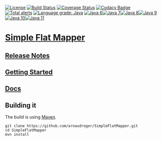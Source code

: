 [![License](https://img.shields.io/github/license/arnaudroger/simpleFlatMapper.svg)](https://raw.githubusercontent.com/arnaudroger/SimpleFlatMapper/master/LICENSE)
[![Build Status](https://img.shields.io/travis/arnaudroger/SimpleFlatMapper.svg)](https://travis-ci.org/arnaudroger/SimpleFlatMapper)
[![Coverage Status](https://img.shields.io/coveralls/arnaudroger/SimpleFlatMapper.svg)](https://coveralls.io/r/arnaudroger/SimpleFlatMapper)
[![Codacy Badge](https://api.codacy.com/project/badge/Grade/b13d33f0bf0e4c2cad97458cc284dffa)](https://www.codacy.com/app/arnaudroger/SimpleFlatMapper?utm_source=github.com&amp;utm_medium=referral&amp;utm_content=arnaudroger/SimpleFlatMapper&amp;utm_campaign=Badge_Grade)
[![Total alerts](https://img.shields.io/lgtm/alerts/g/arnaudroger/SimpleFlatMapper.svg?logo=lgtm&logoWidth=18)](https://lgtm.com/projects/g/arnaudroger/SimpleFlatMapper/alerts/)
[![Language grade: Java](https://img.shields.io/lgtm/grade/java/g/arnaudroger/SimpleFlatMapper.svg?logo=lgtm&logoWidth=18)](https://lgtm.com/projects/g/arnaudroger/SimpleFlatMapper/context:java)
[![Java 6](https://img.shields.io/badge/java-6-orange.svg)](#java-6)[![Java 7](https://img.shields.io/badge/java-7-green.svg)](#java-7)[![Java 8](https://img.shields.io/badge/java-8-brightgreen.svg)](#java-8)[![Java 9](https://img.shields.io/badge/java-9-brightgreen.svg)](#java-9)[![Java 10](https://img.shields.io/badge/java-10-brightgreen.svg)](#java-10)[![Java 11](https://img.shields.io/badge/java-11-brightgreen.svg)](#java-11)

# [Simple Flat Mapper](http://simpleflatmapper.org/) 

## [Release Notes](http://simpleflatmapper.org/10-news.html)

## [Getting Started](http://simpleflatmapper.org/01-getting-started.html) 

## [Docs](http://simpleflatmapper.org/02-docs.html)

## Building it

The build is using [Maven](http://maven.apache.org/).

```
git clone https://github.com/arnaudroger/SimpleFlatMapper.git
cd SimpleFlatMapper
mvn install
```

 
